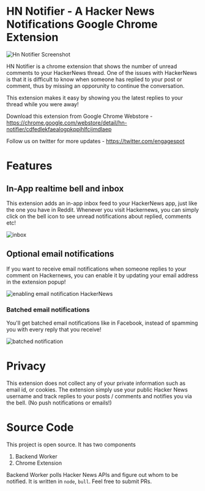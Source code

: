 # HN Notifier - A Hacker News Notifications Google Chrome Extension

![Hn Notifier Screenshot](https://cdn.engagespot.co/misc/hn_notifier.png)

HN Notifier is a chrome extension that shows the number of unread comments to your HackerNews thread. One of the issues with HackerNews is that it is difficult to know when someone has replied to your post or comment, thus by missing an opporunity to continue the conversation.

This extension makes it easy by showing you the latest replies to your thread while you were away!

Download this extension from Google Chrome Webstore - https://chrome.google.com/webstore/detail/hn-notifier/cdfedlekfaealogpkppjhlfcijmdlaep

Follow us on twitter for more updates - https://twitter.com/engagespot

# Features

## In-App realtime bell and inbox

This extension adds an in-app inbox feed to your HackerNews app, just like the one you have in Reddit. Whenever you visit Hackernews, you can simply click on the bell icon to see unread notifications about replied, comments etc!

![inbox](https://lh3.googleusercontent.com/mGVxga_McWASW1KBfVUSoNq-qACbe5eVSmuX6qbHjkR989pnP9QN2zRfB1B6_ToxrIG5ozL5CDREIe5nAmxhIp6I=w640-h400-e365-rj-sc0x00ffffff)

## Optional email notifications

If you want to receive email notifications when someone replies to your comment on Hackernews, you can enable it by updating your email address in the extension popup!

![enabling email notification HackerNews](https://engagespot-website.s3.us-west-2.amazonaws.com/public/notifier_hackernews_email_694764bb04.png?updated_at=2023-05-22T05:37:37.388Z)

### Batched email notifications

You'll get batched email notifications like in Facebook, instead of spamming you with every reply that you receive!

![batched notification](https://lh3.googleusercontent.com/jQeO_eoO5xShvHL4OpNf1hq95RE7TTajMQsCoog1Tu53uc29wcKJ5hVj61uMmTchCVb2FTUtBuiJITxabkiRnfZTCg=w640-h400-e365-rj-sc0x00ffffff)

# Privacy

This extension does not collect any of your private information such as email id, or cookies. The extension simply use your public Hacker News username and track replies to your posts / comments and notifies you via the bell. (No push notifications or emails!)

# Source Code

This project is open source. It has two components

1. Backend Worker
2. Chrome Extension

Backend Worker polls Hacker News APIs and figure out whom to be notified. It is written in `node`, `bull`. Feel free to submit PRs.
